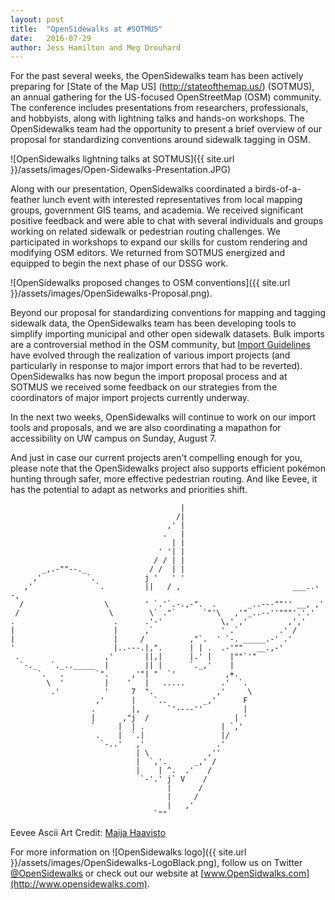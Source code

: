 ```yaml
---
layout: post
title:  "OpenSidewalks at #SOTMUS"
date:   2016-07-29
author: Jess Hamilton and Meg Drouhard
---
```


For the past several weeks, the OpenSidewalks team has been actively preparing for [State of the Map US] (http://stateofthemap.us/) (SOTMUS), an annual gathering for the US-focused OpenStreetMap (OSM) community.   The conference includes presentations from researchers, professionals, and hobbyists, along with lightning talks and hands-on workshops.  The OpenSidewalks team had the opportunity to present a brief overview of our proposal for standardizing conventions around sidewalk tagging in OSM.

![OpenSidewalks lightning talks at SOTMUS]({{ site.url }}/assets/images/Open-Sidewalks-Presentation.JPG)

Along with our presentation, OpenSidewalks coordinated a birds-of-a-feather lunch event with interested representatives from local mapping groups, government GIS teams, and academia.  We received significant positive feedback and were able to chat with several individuals and groups working on related sidewalk or pedestrian routing challenges.  We participated in workshops to expand our skills for custom rendering and modifying OSM editors.  We returned from SOTMUS energized and equipped to begin the next phase of our DSSG work.

![OpenSidewalks proposed changes to OSM conventions]({{ site.url }}/assets/images/OpenSidewalks-Proposal.png).  

Beyond our proposal for standardizing conventions for mapping and tagging sidewalk data, the OpenSidewalks team has been developing tools to simplify importing municipal and other open sidewalk datasets.  Bulk imports are a controversial method in the OSM community, but [Import Guidelines](http://wiki.openstreetmap.org/wiki/Import/Guidelines) have evolved through the realization of various import projects (and particularly in response to major import errors that had to be reverted).  OpenSidewalks has now begun the import proposal process and at SOTMUS we received some feedback on our strategies from the coordinators of major import projects currently underway.

In the next two weeks, OpenSidewalks will continue to work on our import tools and proposals, and we are also coordinating a mapathon for accessibility on UW campus on Sunday, August 7.  
 
And just in case our current projects aren't compelling enough for you, please note that the OpenSidewalks project also supports efficient pokémon hunting through safer, more effective pedestrian routing.  And like Eevee, it has the potential to adapt as networks and priorities shift.
 
	                                      |
	                                     /|
	                                   ,' |
	                                  .   |
	                                    | |
	                                 ' '| |
	                                / / | |
	       _,.-""--._              / /  | |
	     ,'          `.           j '   ' '
	   ,'              `.         ||   / ,                         ___..--,
	  /                  \        ' `.'`.-.,-".  .       _..---""'' __, ,'
	 /                    \        \` ."`      `"'\   ,'"_..--''"""'.'.'
	.                      .      .'-'             \,' ,'         ,','
	|                      |      ,`               ' .`         .' /
	|                      |     /          ,"`.  ' `-. _____.-' .'
	'                      |..---.|,".      | | .  .-'""   __.,-'
	 .                   ,'       ||,|      |.' |    |""`'"
	  `-._   `._.._____  |        || |      `._,'    |
	      `.   .       `".     ,'"| "  `'           ,+.
	        \  '         |    '   |   .....        .'  `.
	         .'          '     7  ".              ,'     \
	                   ,'      |    `..        _,'      F
	                  .        |,      `'----''         |
	                  |      ,"j  /                   | '
	                  `     |  | .                 | `,'
	                   .    |  `.|                 |/
	                    `-..'   ,'                .'
	                            | \             ,''
	                            |  `,'.      _,' /
	                            |    | ^.  .'   /
	                             `-'.' j` V    /
	                                   |      /
	                                   |     /
	                                   |   ,'
                                    `""
Eevee Ascii Art Credit: [Maija Haavisto](http://www.fiikus.net/?pokedex)


For more information on ![OpenSidewalks logo]({{ site.url }}/assets/images/OpenSidewalks-LogoBlack.png), follow us on Twitter [@OpenSidewalks](https://twitter.com/opensidewalks) or check out our website at [www.OpenSidwalks.com](http://www.opensidewalks.com).